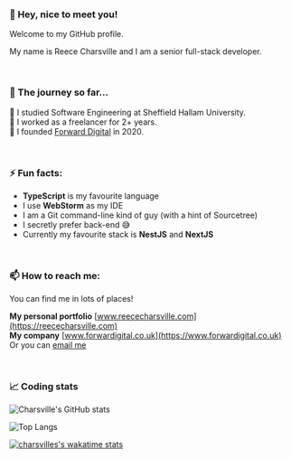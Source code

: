 ### :wave: Hey, nice to meet you!
Welcome to my GitHub profile.

My name is Reece Charsville and I am a senior full-stack developer.

<br />

### :mount_fuji: The journey so far...<br />
:round_pushpin: I studied Software Engineering at Sheffield Hallam University.<br />
:round_pushpin: I worked as a freelancer for 2+ years.<br />
:round_pushpin: I founded [Forward Digital](https://forwardigital.co.uk) in 2020.<br />

<br />

### ⚡ Fun facts:
- **TypeScript** is my favourite language
- I use **WebStorm** as my IDE
- I am a Git command-line kind of guy (with a hint of Sourcetree)
- I secretly prefer back-end :sweat_smile:
- Currently my favourite stack is **NestJS** and **NextJS**

<br />

### 📫 How to reach me:
You can find me in lots of places!<br />

**My personal portfolio** [www.reececharsville.com](https://reececharsville.com)<br />
**My company** [www.forwardigital.co.uk](https://www.forwardigital.co.uk)<br />
Or you can [email me](mailto:reece@reececharsville.com)<br />

<br />

### :chart_with_upwards_trend: Coding stats
![Charsville's GitHub stats](https://github-readme-stats.vercel.app/api?username=charsville&show_icons=true&theme=github_dark)

![Top Langs](https://github-readme-stats.vercel.app/api/top-langs/?username=charsville&layout=compact&theme=github_dark)

[![charsvilles's wakatime stats](https://github-readme-stats.vercel.app/api/wakatime?username=ReeceCharsville&theme=github_dark)]()
